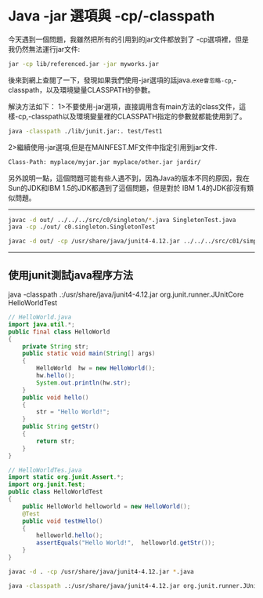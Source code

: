 # Java -jar 選項與 -cp/-classpath


今天遇到一個問題，我雖然把所有的引用到的jar文件都放到了 -cp選項裡，但是我仍然無法運行jar文件: 
  
```sh
jar -cp lib/referenced.jar -jar myworks.jar  
```

後來到網上查閱了一下，發現如果我們使用-jar選項的話java.exe`會忽略-cp`,-classpath，以及環境變量CLASSPATH的參數。 

解決方法如下： 
1>不要使用-jar選項，直接調用含有main方法的class文件，這樣-cp,-classpath以及環境變量裡的CLASSPATH指定的參數就都能使用到了。 
  

```sh
java -classpath ./lib/junit.jar:. test/Test1  
```

2>繼續使用-jar選項,但是在MAINFEST.MF文件中指定引用到jar文件. 
  

```sh
Class-Path: myplace/myjar.jar myplace/other.jar jardir/  
```
   
另外說明一點，這個問題可能有些人遇不到，因為Java的版本不同的原因，我在Sun的JDK和IBM 1.5的JDK都遇到了這個問題，但是對於 IBM 1.4的JDK卻沒有類似問題。


---


```sh
javac -d out/ ../../../src/c0/singleton/*.java SingletonTest.java
java -cp ./out/ c0.singleton.SingletonTest
```

```sh
javac -d out/ -cp /usr/share/java/junit4-4.12.jar ../../../src/c01/simpleFactory/village/*.java *.java
```


---

## 使用junit測試java程序方法

java -classpath .:/usr/share/java/junit4-4.12.jar org.junit.runner.JUnitCore HelloWorldTest


```java
// HelloWorld.java
import java.util.*;
public final class HelloWorld
{
    private String str;
    public static void main(String[] args)
    {
        HelloWorld  hw = new HelloWorld();
        hw.hello();
        System.out.println(hw.str);
    }
    public void hello()
    {
        str = "Hello World!";
    }
    public String getStr()
    {
        return str;
    }
}
```


```java
// HelloWorldTes.java
import static org.junit.Assert.*;
import org.junit.Test;
public class HelloWorldTest
{
    public HelloWorld helloworld = new HelloWorld();
    @Test
    public void testHello()
    {
        helloworld.hello();
        assertEquals("Hello World!",  helloworld.getStr());
    }
}
```

```sh
javac -d . -cp /usr/share/java/junit4-4.12.jar *.java

java -classpath .:/usr/share/java/junit4-4.12.jar org.junit.runner.JUnitCore HelloWorldTest
```



